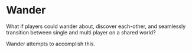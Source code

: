 # Wander

What if players could wander about, discover each-other, and seamlessly transition between single and multi player on a shared world?

Wander attempts to accomplish this.